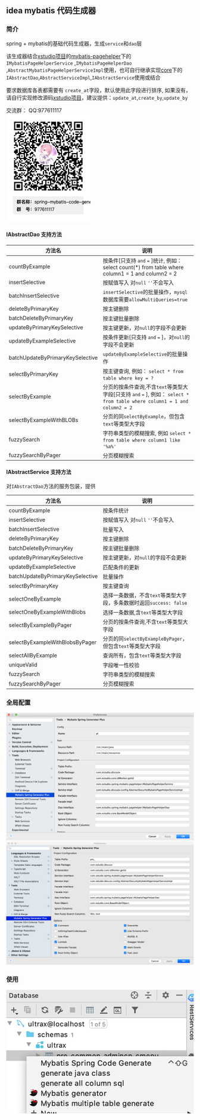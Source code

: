 ## idea mybatis 代码生成器 

### 简介
spring + mybatis的基础代码生成器，生成`service`和`dao`层  

该生成器结合[xstudio项目](https://github.com/xbeeant/xstudio)的[mybatis-pagehelper](https://github.com/xbeeant/xstudio/tree/master/mybatis-pagehelper/src/main/java/com/xstudio/spring/mybatis/pagehelper)下的`IMybatisPageHelperService` ,`IMybatisPageHelperDao` ,`AbstractMybatisPageHelperServiceImpl`使用，也可自行继承实现[core](https://github.com/xbeeant/xstudio/blob/master/core/src/main/java/com/xstudio/core/)下的`IAbstractDao`,`AbstractServiceImpl`,`IAbstractService`使用或结合

要求数据库各表都需要有 `create_at`字段，默认使用此字段进行排序, 如果没有，请自行实现修改源码[xstudio项目](https://github.com/xbeeant/xstudio)，建议提供：`update_at`,`create_by`,`update_by` 

交流群：
QQ:977611117  
![](./doc/群二维码.png)

#### IAbstractDao 支持方法

| 方法名 | 说明 |
| ---- | --- |
| countByExample | 按条件[只支持 `and` `=` ]统计, 例如： select count(*) from table where column1 = 1 and column2 = 2|
| insertSelective | 按赋值写入 对`null` `''`不会写入 |
| batchInsertSelective | `insertSelective`的批量操作，`mysql`数据库需要`allowMultiQueries=true` |
| deleteByPrimaryKey | 按主键删除 |
| batchDeleteByPrimaryKey | 按主键批量删除 |
| updateByPrimaryKeySelective | 按主键更新，对`null`的字段不会更新  |
| updateByExampleSelective | 按条件更新[只支持 `and` `=` ]，对`null`的字段不会更新 |
| batchUpdateByPrimaryKeySelective | `updateByExampleSelective`的批量操作 |
| selectByPrimaryKey | 按主键查询, 例如： `select * from table where key = ?`  |
| selectByExample | 分页的按条件查询,不含`text`等类型大字段[只支持 `and` `=` ], 例如： `select * from table where column1 = 1 and column2 = 2` |
| selectByExampleWithBLOBs | 分页的同`selectByExample`，但包含`text`等类型大字段 |
| fuzzySearch | 字符串类型的模糊搜索, 例如 `select * from table where column1 like '%a%' `|
| fuzzySearchByPager | 分页模糊搜索 |

#### IAbstractService 支持方法 
对`IAbstractDao`方法的服务包装，提供

| 方法名 | 说明 |
| ---- | --- |
| countByExample | 按条件统计 |
| insertSelective | 按赋值写入 对`null` `''`不会写入 |
| batchInsertSelective | 批量写入 |
| deleteByPrimaryKey | 按主键删除 |
| batchDeleteByPrimaryKey | 按主键批量删除 |
| updateByPrimaryKeySelective | 按主键更新，对`null`的字段不会更新  |
| updateByExampleSelective | 匹配条件的更新 |
| batchUpdateByPrimaryKeySelective | 批量操作 |
| selectByPrimaryKey | 按主键查询 |
| selectOneByExample | 选择一条数据，不含`text`等类型大字段，多条数据时返回`success: false` |
| selectOneByExampleWithBlobs | 选择一条数据,含`text`等类型大字段 |
| selectByExampleByPager | 分页的按条件查询,不含`text`等类型大字段 |
| selectByExampleWithBlobsByPager | 分页的同`selectByExampleByPager`，但包含`text`等类型大字段 |
| selectAllByExample | 查询所有，包含`text`等类型大字段 |
| uniqueValid | 字段唯一性校验 |
| fuzzySearch | 字符串类型的模糊搜索 |
| fuzzySearchByPager | 分页模糊搜索 |

 ### 全局配置
![](./doc/default01.png)
![](./doc/default02.png)

### 使用

![](./doc/gen.png)
